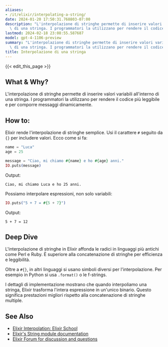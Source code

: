 ```yaml
---
aliases:
- /it/elixir/interpolating-a-string/
date: 2024-01-20 17:50:31.768803-07:00
description: "L'interpolazione di stringhe permette di inserire valori variabili all'interno\
  \ di una stringa. I programmatori la utilizzano per rendere il codice pi\xF9\u2026"
lastmod: 2024-02-18 23:08:55.587687
model: gpt-4-1106-preview
summary: "L'interpolazione di stringhe permette di inserire valori variabili all'interno\
  \ di una stringa. I programmatori la utilizzano per rendere il codice pi\xF9\u2026"
title: Interpolazione di una stringa
---
```


{{< edit_this_page >}}

## What & Why?
L'interpolazione di stringhe permette di inserire valori variabili all'interno di una stringa. I programmatori la utilizzano per rendere il codice più leggibile e per comporre messaggi dinamicamente.

## How to:
Elixir rende l'interpolazione di stringhe semplice. Usi il carattere `#` seguito da `{}` per includere valori. Ecco come si fa:

```elixir
name = "Luca"
age = 25

message = "Ciao, mi chiamo #{name} e ho #{age} anni."
IO.puts(message)
```

Output:
```
Ciao, mi chiamo Luca e ho 25 anni.
```

Possiamo interpolare espressioni, non solo variabili:

```elixir
IO.puts("5 + 7 = #{5 + 7}")
```

Output:
```
5 + 7 = 12
```

## Deep Dive
L'interpolazione di stringhe in Elixir affonda le radici in linguaggi più antichi come Perl e Ruby. È superiore alla concatenazione di stringhe per efficienza e leggibilità.

Oltre a `#{}`, in altri linguaggi si usano simboli diversi per l'interpolazione. Per esempio in Python si usa `.format()` o le f-strings.

I dettagli di implementazione mostrano che quando interpoliamo una stringa, Elixir trasforma l'intera espressione in un'unico binario. Questo significa prestazioni migliori rispetto alla concatenazione di stringhe multiple.

## See Also
- [Elixir Interpolation: Elixir School](https://elixirschool.com/en/lessons/basics/strings/#interpolation)
- [Elixir's String module documentation](https://hexdocs.pm/elixir/String.html)
- [Elixir Forum for discussion and questions](https://elixirforum.com)
